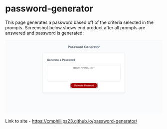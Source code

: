 # password-generator

This page generates a password based off of the criteria selected in the prompts.  Screenshot below shows end product after all prompts are answered and password is generated:

![Password Generator](./develop/password-generator.png)

Link to site - https://cmphillips23.github.io/password-generator/